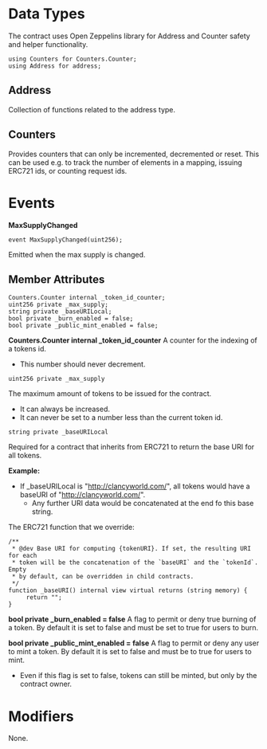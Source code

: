 # Data Types
The contract uses Open Zeppelins library for Address and Counter safety and helper functionality.

```
using Counters for Counters.Counter;
using Address for address;
```
## Address
Collection of functions related to the address type.

## Counters
Provides counters that can only be incremented, decremented or reset. This can be used e.g. to track the number of elements in a mapping, issuing ERC721 ids, or counting request ids.

# Events
**MaxSupplyChanged**
```
event MaxSupplyChanged(uint256);
```
Emitted when the max supply is changed.

## Member Attributes

```
Counters.Counter internal _token_id_counter;
uint256 private _max_supply;
string private _baseURILocal;
bool private _burn_enabled = false;
bool private _public_mint_enabled = false;
```
**Counters.Counter internal _token_id_counter**
A counter for the indexing of a tokens id.
- This number should never decrement.

```
uint256 private _max_supply
```
The maximum amount of tokens to be issued for the contract.
- It can always be increased.
- It can never be set to a number less than the current token id.

```
string private _baseURILocal
```
Required for a contract that inherits from ERC721 to return the base URI for all tokens.

**Example:**
- If _baseURILocal is "http://clancyworld.com/", all tokens would have a baseURI of "http://clancyworld.com/".
  - Any further URI data would be concatenated at the end fo this base string.

The ERC721 function that we override:
```
/**
 * @dev Base URI for computing {tokenURI}. If set, the resulting URI for each
 * token will be the concatenation of the `baseURI` and the `tokenId`. Empty
 * by default, can be overridden in child contracts.
 */
function _baseURI() internal view virtual returns (string memory) {
     return "";
}
```

**bool private _burn_enabled = false**
A flag to permit or deny true burning of a token. By default it is set to false and must be set to true for users to burn.

**bool private _public_mint_enabled = false**
A flag to permit or deny any user to mint a token. By default it is set to false and must be to true for users to mint.
- Even if this flag is set to false, tokens can still be minted, but only by the contract owner.

# Modifiers
None.